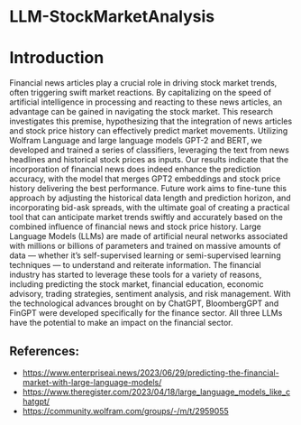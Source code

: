 # LLM-StockMarketAnalysis

# Introduction 
Financial news articles play a crucial role in driving stock market trends, often triggering swift market reactions. By capitalizing on the speed of artificial intelligence in processing and reacting to these news articles, an advantage can be gained in navigating the stock market. This research investigates this premise, hypothesizing that the integration of news articles and stock price history can effectively predict market movements. Utilizing Wolfram Language and large language models GPT-2 and BERT, we developed and trained a series of classifiers, leveraging the text from news headlines and historical stock prices as inputs. Our results indicate that the incorporation of financial news does indeed enhance the prediction accuracy, with the model that merges GPT2 embeddings and stock price history delivering the best performance. Future work aims to fine-tune this approach by adjusting the historical data length and prediction horizon, and incorporating bid-ask spreads, with the ultimate goal of creating a practical tool that can anticipate market trends swiftly and accurately based on the combined influence of financial news and stock price history. Large Language Models (LLMs) are made of artificial neural networks associated with millions or billions of parameters and trained on massive amounts of data — whether it’s self-supervised learning or semi-supervised learning techniques —  to understand and reiterate information. The financial industry has started to leverage these tools for a variety of reasons, including predicting the stock market, financial education, economic advisory, trading strategies, sentiment analysis, and risk management. With the technological advances brought on by ChatGPT, BloombergGPT and FinGPT were developed specifically for the finance sector. All three LLMs have the potential to make an impact on the financial sector.





## References:
- https://www.enterpriseai.news/2023/06/29/predicting-the-financial-market-with-large-language-models/
- https://www.theregister.com/2023/04/18/large_language_models_like_chatgpt/
- https://community.wolfram.com/groups/-/m/t/2959055
